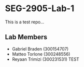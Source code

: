 # SEG-2905-Lab-1
This is a test repo...

## Lab Members
* Gabriel Braden (300154707)
* Matteo Torlone (300248556)
* Reyaan Trimizi (300231531)
TEST
